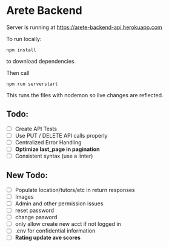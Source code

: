 # Arete Backend

Server is running at https://arete-backend-api.herokuapp.com

To run locally:

```
npm install 
```
to download dependencies.

Then call 
```
npm run serverstart
```
This runs the files with nodemon so live changes are reflected.

## Todo:
- [ ] Create API Tests
- [ ] Use PUT / DELETE API calls properly
- [ ] Centralized Error Handling
- [ ] **Optimize last_page in pagination**
- [ ] Consistent syntax (use a linter)

## New Todo:
- [ ] Populate location/tutors/etc in return responses
- [ ] Images
- [ ] Admin and other permission issues
- [ ] reset password
- [ ] change pasword
- [ ] only allow create new acct if not logged in
- [ ] .env for confidential information
- [ ] **Rating update ave scores**
